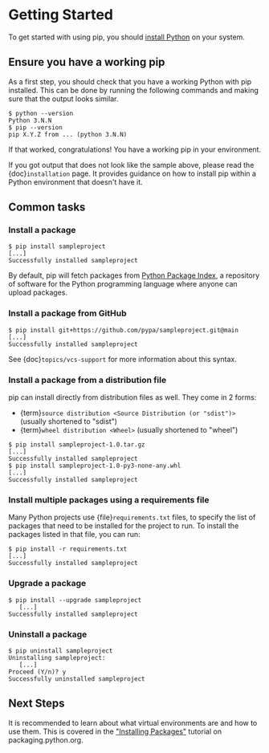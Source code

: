 # Getting Started

To get started with using pip, you should [install Python] on your system.

[install python]: https://realpython.com/installing-python/

## Ensure you have a working pip

As a first step, you should check that you have a working Python with pip
installed. This can be done by running the following commands and making sure
that the output looks similar.

```{pip-cli}
$ python --version
Python 3.N.N
$ pip --version
pip X.Y.Z from ... (python 3.N.N)
```

If that worked, congratulations! You have a working pip in your environment.

If you got output that does not look like the sample above, please read the
{doc}`installation` page. It provides guidance on how to install pip within a
Python environment that doesn't have it.

## Common tasks

### Install a package

```{pip-cli}
$ pip install sampleproject
[...]
Successfully installed sampleproject
```

By default, pip will fetch packages from [Python Package Index][pypi], a
repository of software for the Python programming language where anyone can
upload packages.

[pypi]: https://pypi.org/

### Install a package from GitHub

```{pip-cli}
$ pip install git+https://github.com/pypa/sampleproject.git@main
[...]
Successfully installed sampleproject
```

See {doc}`topics/vcs-support` for more information about this syntax.

### Install a package from a distribution file

pip can install directly from distribution files as well. They come in 2 forms:

- {term}`source distribution <Source Distribution (or "sdist")>` (usually
  shortened to "sdist")
- {term}`wheel distribution <Wheel>` (usually shortened to "wheel")

```{pip-cli}
$ pip install sampleproject-1.0.tar.gz
[...]
Successfully installed sampleproject
$ pip install sampleproject-1.0-py3-none-any.whl
[...]
Successfully installed sampleproject
```

### Install multiple packages using a requirements file

Many Python projects use {file}`requirements.txt` files, to specify the list of
packages that need to be installed for the project to run. To install the
packages listed in that file, you can run:

```{pip-cli}
$ pip install -r requirements.txt
[...]
Successfully installed sampleproject
```

### Upgrade a package

```{pip-cli}
$ pip install --upgrade sampleproject
   [...]
Successfully installed sampleproject
```

### Uninstall a package

```{pip-cli}
$ pip uninstall sampleproject
Uninstalling sampleproject:
   [...]
Proceed (Y/n)? y
Successfully uninstalled sampleproject
```

## Next Steps

It is recommended to learn about what virtual environments are and how to use
them. This is covered in the
["Installing Packages"](pypug:tutorials/installing-packages) tutorial on
packaging.python.org.
